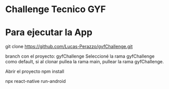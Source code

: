 # Challenge Tecnico GYF

# Para ejecutar la App
git clone https://github.com/Lucas-Perazzo/gyfChallenge.git

branch con el proyecto: gyfChallenge
Seleccioné la rama gyfChallenge como default, si al clonar pullea la rama main, pullear la rama gyfChallenge.

Abrir el proyecto
npm install

npx react-native run-android
